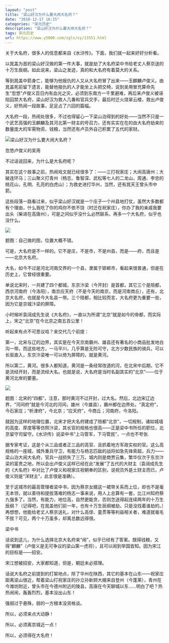 ```yaml
---
layout: "post"
title: "梁山好汉为什么要大闹大名府？"
date: "2018-12-17 16:15"
categories: "宋元历史"
description: "梁山好汉为什么要大闹大名府？"
tags: 宋元历史
url: https://www.y5000.com/zgls/sy/13551.html
---
```






关于大名府，很多人的信息都来自《水浒传》。下面，我们就一起来好好分析看。

以晁盖为首的梁山好汉做的第一件大事，就是劫了大名府梁中书给老丈人蔡京送的十万生辰纲。如此说来，梁山之发迹，真的和大名府有着莫大的关系。

等到晁盖中箭身亡，能够为他报仇的人又从大名府冒了出来——玉麒麟卢俊义。由晁盖死前留下遗言，能替他报仇的人才能坐上头把交椅，说到吴用冒充算命先生“忽悠”卢俊义百日内有血光之灾，必须到东南方一千里避难，再后来卢俊义被诬陷囚禁大名府，梁山好汉为救人几番和官兵交手，最后时迁火烧翠云楼，救出卢俊义，好热闹一段故事，足足占了六回的篇幅。

大名府一段，热闹处很多，不过也得留心一下梁山泊得到的好处——当然不只是一个武艺高强的玉麒麟及其河北第一财主的号召力，还有实实在在的由大名府劫来的数量庞大的军需物资、钱粮，当然还有卢员外自己积累了五代的家财。

![梁山好汉为什么要大闹大名府？](/uploads/allimg/170215/6-1F2151042103A.JPG)

忽悠卢俊义的吴用

不过话说回来，为什么是大名府呢？

其实在这个故事之前，热闹戏文就已经很多了：——三打祝家庄；大闹高唐州；大破连环马；三山聚义打青州（杨志、鲁智深、武松等七人的二龙山，周通、李忠的桃花山，孔明、孔亮的白虎山）；为救史进打华州，当然，还有晁天王曾头市中箭。

这些段落一路看过来，似乎梁山好汉就是一个庄子一个州县地打仗，虽然大多数都有个理由，什么我吃了你的鸡你不依不饶（时迁在祝家庄），你办了我的亲戚我要出头（柴进在高唐州），可是之间似乎没什么必然联系，再多一个大名府，似乎也没什么。

![](https://img.y5000.com/uploads/allimg/170215/1046441a3-0.jpg)

题图：自己做的图，位置大概不错。

可是，大名府是不一样的。它不是庄，不是市，不是州县，而是——府，而且是——北京大名府。

大名，如今不过是河北河南交界的一个县，隶属于邯郸市，看起来很普通，但是在历史上，它曾经很重要。

单说北宋时，一共建了四个都城，东京汴梁（今开封）是首都，其它三个是陪都，西京河南府（今洛阳），南京应天府（不是今天的南京，而是河南商丘），还有，北京大名府，也就是今大名县一带。三个陪都，相比较而言，大名府更为重要一些，因为它是京城汴梁的屏障。

小时候听袁阔成先生说《大名府》，一直以为所谓“北京”就是如今的帝都，而实际上，宋之“北京”在今北京之南五百公里！

听起来有点不可思议哈？来交代几个前提：

第一，北宋与辽的边界，其实是在今天京南霸州、雄县还有著名的小商品批发地白沟一带。而这些地方，一马平川，几乎算是无险可守，北方少数民族的骑兵，可以长驱直入，东京汴梁唯一可以倚为屏障的，就是黄河。

所以第二，黄河。很多人都知道，黄河是一条经常改道的河，在北宋中后期，它不是流经开封，而是流经大名。也就是说，大名府是当时名副其实的“北京”——位于黄河北岸的要塞。

![](https://img.y5000.com/uploads/allimg/170215/1046444445-1.jpg)

题图：北宋的“四都”，注意，那时黄河不过开封，过大名。然后，北边宋辽边界，“河间府”就是今河北的河间，雄州（今雄县），霸州都在边界处。“真定府”，今石家庄；“析津府”，今北京；“应天府”，今商丘；河南府，今洛阳。

就因为这样的地理位置，北宋才把大名府建成了陪都“北京”，一切规制，诸如城墙的高度、厚度等等仿照汴梁，其长官的规格也很高——正是梁中书所任的职位，北京留守司留守。《水浒传》说梁中书“上马管军，下马管民”，一点也不夸张.

据专家考证，这是个从三品或者正三品的高官、且抓着地方军政实权的官。这么高规格的一座城，城外重兵守卫，有能力与杨志匹敌的战将如急先锋索超，兵力——梁山泊大闹大名府，官兵一战损失了三万。城内则是商贾云集，繁华仅次于东京汴梁的富贵之地，所以会出卢俊义这样已经在此“发展”了五代的大财主（袁阔成先生的《大名府》中对比了卢俊义和祝家庄祝朝奉的区别，说祝员外是土财主而已，卢俊义则是“洋财主”，此言很是准确）。

至于这城市的最高管理者梁中书，因为蔡京女婿这一裙带关系而上位，却也不是毫无本领，就以善待和提拔落难的杨志一事来说，用人上总算有一套，比江州知府蔡九强多了。当然，有能力，地位高，自然更能贪，否则怎送得起连续两年的十万生辰纲？（记得吧，在晁盖他们前一年，也有十万生辰纲被劫，只是没找着谁劫的。）再想想，他能给老丈人蔡京送礼，对什么高俅、童贯等等利益相关者，难道就毫毛不拔？可见，两个十万虽多，却离总数远得很。

梁中书

话说到这儿，为什么选择北京大名府来“闹”，似乎已经有了答案。既得钱粮，又得“麒麟”（卢俊义是无可争议的梁山第一虎将），且可以闹到举国皆知。因为宋江的目标是——招安。

宋江想被招安，大家都知道，但是，朝廷未必搭理。

话说大名府之前提到的打架地点，除了华州在陕西，其它的基本在山东——祝家庄距离梁山很近，帮着梁山打祝家庄的孙立孙新顾大嫂来自登州（今蓬莱），青州在今潍坊附近，曾头市在今德州附近的陵县，高唐在今天聊城以东……明白了吧？热热闹闹，轰轰烈烈，基本没出山东！

强弱过于悬殊，弱的一方根本没资格谈。

所以，必须来点大动静！

所以，必须离京城近一点！

所以，必须得在大名府！
